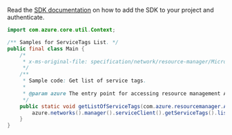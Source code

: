 Read the [SDK documentation](https://github.com/Azure/azure-sdk-for-java/blob/azure-resourcemanager_2.10.0/sdk/resourcemanager/azure-resourcemanager/README.md) on how to add the SDK to your project and authenticate.

```java
import com.azure.core.util.Context;

/** Samples for ServiceTags List. */
public final class Main {
    /*
     * x-ms-original-file: specification/network/resource-manager/Microsoft.Network/stable/2021-05-01/examples/ServiceTagsList.json
     */
    /**
     * Sample code: Get list of service tags.
     *
     * @param azure The entry point for accessing resource management APIs in Azure.
     */
    public static void getListOfServiceTags(com.azure.resourcemanager.AzureResourceManager azure) {
        azure.networks().manager().serviceClient().getServiceTags().listWithResponse("westcentralus", Context.NONE);
    }
}
```

